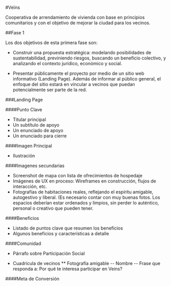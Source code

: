 #Veïns


Cooperativa de arrendamiento de vivienda con base en principios comunitarios y con el objetivo de mejorar la ciudad para los vecinos.



##Fase 1

Los dos objetivos de esta primera fase son:

- Construir una propuesta estratégica: modelando posibilidades de sustentabilidad, previniendo riesgos, buscando un beneficio colectivo, y analizando el contexto jurídico, económico y social.

- Presentar públicamente el proyecto por medio de un sitio web informativo (Landing Page). Además de informar al público general, el enfoque del sitio estará en vincular a vecinos que puedan potencialmente ser parte de la red.


###Landing Page


####Punto Clave
- Titular principal
- Un subtítulo de apoyo
- Un enunciado de apoyo
- Un enunciado para cierre

####Imagen Principal
- Ilustración

####Imagenes secundarias
- Screenshot de mapa con lista de ofrecimientos de hospedaje
- Imágenes de UX en proceso: Wireframes en construcción, flujos de interacción, etc.
- Fotografías de habitaciones reales, reflejando el espíritu amigable, autogestivo y liberal. (Es necesario contar con muy buenas fotos. Los espacios deberían estar ordenados y limpios, sin perder lo auténtico, personal o creativo que pueden tener.





####Beneficios


- Listado de puntos clave que resumen los beneficios
- Algunos beneficios y características a detalle


####Comunidad

* Párrafo sobre Participación Social

* Cuadrícula de vecinos
** Fotografía amigable
-- Nombre
-- Frase que responda a: Por qué te interesa participar en Veins?



####Meta de Conversión
